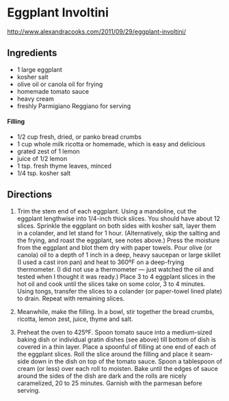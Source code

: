 # Eggplant Involtini
http://www.alexandracooks.com/2011/09/29/eggplant-involtini/

## Ingredients

- 1 large eggplant
- kosher salt
- olive oil or canola oil for frying
- homemade tomato sauce
- heavy cream
- freshly Parmigiano Reggiano for serving

#### Filling

- 1/2 cup fresh, dried, or panko bread crumbs
- 1 cup whole milk ricotta or homemade, which is easy and delicious
- grated zest of 1 lemon
- juice of 1/2 lemon
- 1 tsp. fresh thyme leaves, minced
- 1/4 tsp. kosher salt

## Directions

1. Trim the stem end of each eggplant. Using a mandoline, cut the eggplant lengthwise into 1/4-inch thick slices. You should have about 12 slices. Sprinkle the eggplant on both sides with kosher salt, layer them in a colander, and let stand for 1 hour. (Alternatively, skip the salting and the frying, and roast the eggplant, see notes above.) Press the moisture from the eggplant and blot them dry with paper towels. Pour olive (or canola) oil to a depth of 1 inch in a deep, heavy saucepan or large skillet (I used a cast iron pan) and heat to 360ºF on a deep-frying thermometer. (I did not use a thermometer — just watched the oil and tested when I thought it was ready.) Place 3 to 4 eggplant slices in the hot oil and cook until the slices take on some color, 3 to 4 minutes. Using tongs, transfer the slices to a colander (or paper-towel lined plate) to drain. Repeat with remaining slices.

2. Meanwhile, make the filling. In a bowl, stir together the bread crumbs, ricotta, lemon zest, juice, thyme and salt.

3. Preheat the oven to 425ºF. Spoon tomato sauce into a medium-sized baking dish or individual gratin dishes (see above) till bottom of dish is covered in a thin layer. Place a spoonful of filling at one end of each of the eggplant slices. Roll the slice around the filling and place it seam-side down in the dish on top of the tomato sauce. Spoon a tablespoon of cream (or less) over each roll to moisten. Bake until the edges of sauce around the sides of the dish are dark and the rolls are nicely caramelized, 20 to 25 minutes. Garnish with the parmesan before serving.